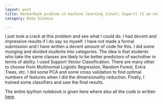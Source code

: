 ```yaml
---
layout: post
title: HackerRank problem in machine learning (Level: Expert) (I am not an Expert). 
category: Data Science

---
```


I just took a crack at this problem and see what I could do. I had decent and impressive results if I do say so myself. I have not made a formal submission and I have written a decent amount of code for this. I did some munging and divided students into categories. The idea is that students who take the same classes are likely to be better predictors of eachother in terms of ability. I used Support Vector Classification. There are many other to choose from Multinomial Logistic Regression, Random Forest, Extra Trees, etc. I did some PCA and some cross validation to find optimal numbers of features when I did the dimensionality reduction. Finally, I trained some classifiers and saw the final results.
  

The entire Ipython notebook is given here where also all the code is written [here](http://nbviewer.ipython.org/github/SigmoidFreud/HackerRankML/blob/master/SVCMathGradePredictor.ipynb).
